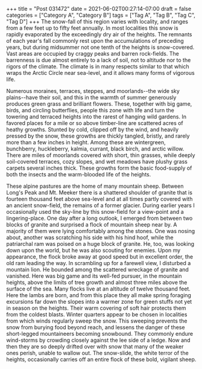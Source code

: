 +++
title = "Post 031472"
date = 2021-06-02T00:27:14-07:00
draft = false
categories = ["Category A", "Category B"]
tags = ["Tag A", "Tag B", "Tag C", "Tag D"]
+++
The snow-fall of this region varies with locality, and ranges from a few feet up to fifty feet annually. In most localities this snow is rapidly evaporated by the exceedingly dry air of the heights. The remnants of each year's fall commonly rest upon the accumulations of preceding years, but during midsummer not one tenth of the heights is snow-covered. Vast areas are occupied by craggy peaks and barren rock-fields. The barrenness is due almost entirely to a lack of soil, not to altitude nor to the rigors of the climate. The climate is in many respects similar to that which wraps the Arctic Circle near sea-level, and it allows many forms of vigorous life.

Numerous moraines, terraces, steppes, and moorlands--the wide sky plains--have their soil, and this in the warmth of summer generously produces green grass and brilliant flowers. These, together with big game, birds, and circling butterflies, people this zone with life and turn the towering and terraced heights into the rarest of hanging wild gardens. In favored places for a mile or so above timber-line are scattered acres of heathy growths. Stunted by cold, clipped off by the wind, and heavily pressed by the snow, these growths are thickly tangled, bristly, and rarely more than a few inches in height. Among these are wintergreen, bunchberry, huckleberry, kalmia, currant, black birch, and arctic willow. There are miles of moorlands covered with short, thin grasses, while deeply soil-covered terraces, cozy slopes, and wet meadows have plushy grass carpets several inches thick. These growths form the basic food-supply of both the insects and the warm-blooded life of the heights.

These alpine pastures are the home of many mountain sheep. Between Long's Peak and Mt. Meeker there is a shattered shoulder of granite that is fourteen thousand feet above sea-level and at all times partly covered with an ancient snow-field, the remains of a former glacier. During earlier years I occasionally used the sky-line by this snow-field for a view-point and a lingering-place. One day after a long outlook, I emerged from between two blocks of granite and surprised a flock of mountain sheep near by. A majority of them were lying comfortably among the stones. One was nosing about, another was scratching his side with his hind hoof, while the patriarchal ram was poised on a huge block of granite. He, too, was looking down upon the world, but he was also scouting for enemies. Upon my appearance, the flock broke away at good speed but in excellent order, the old ram leading the way. In scrambling up for a farewell view, I disturbed a mountain lion. He bounded among the scattered wreckage of granite and vanished. Here was big game and its well-fed pursuer, in the mountain heights, above the limits of tree growth and almost three miles above the surface of the sea. Many flocks live at an altitude of twelve thousand feet. Here the lambs are born, and from this place they all make spring foraging excursions far down the slopes into a warmer zone for green stuffs not yet in season on the heights. Their warm covering of soft hair protects them from the coldest blasts. Winter quarters appear to be chosen in localities from which winds regularly sweep the snow. This sweeping prevents the snow from burying food beyond reach, and lessens the danger of these short-legged mountaineers becoming snowbound. They commonly endure wind-storms by crowding closely against the lee side of a ledge. Now and then they are so deeply drifted over with snow that many of the weaker ones perish, unable to wallow out. The snow-slide, the white terror of the heights, occasionally carries off an entire flock of these bold, vigilant sheep.

